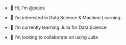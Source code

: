 - 👋 Hi, I’m @pojos

- 👀 I’m interested in Data Science & Machine Learning.

- 🌱 I’m currently learning Julia for Data Science

- 💞️ I’m looking to collaborate on using Julia

<!---
pojos/pojos is a ✨ special ✨ repository because its `README.md` (this file) appears on your GitHub profile.
You can click the Preview link to take a look at your changes.
--->
